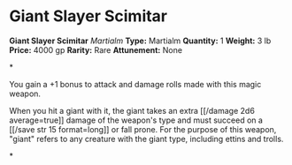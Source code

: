 # Giant Slayer Scimitar

**Giant Slayer Scimitar**
_Martialm_
**Type:** Martialm
**Quantity:** 1
**Weight:** 3 lb
**Price:** 4000 gp
**Rarity:** Rare
**Attunement:** None

*<p>You gain a +1 bonus to attack and damage rolls made with this magic weapon.

When you hit a giant with it, the giant takes an extra  [[/damage 2d6 average=true]] damage of the weapon's type and must succeed on a [[/save str 15 format=long]] or fall prone. For the purpose of this weapon, "giant" refers to any creature with the giant type, including ettins and trolls.</p>*